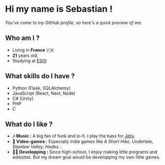 <h1>Hi my name is Sebastian !</h1>
<p><em>You've come to my GitHub profile, so here's a quick preview of me:</em></p>


<h2>Who am I ?</h2>
<ul>
  <li>Living in <strong>France</strong> 🇫🇷</li>
  <li><strong>21</strong> years old.</li>
  <li>Studying at <a href="https://www.esgi.fr/" target="_blank">ESGI</a></li>
</ul>


<h2>What skills do I have ?</h2>
<ul>
  <li>Python (Flask, SQLAlchemy)</li>
  <li>JavaScript (React, Next, Node)</li>  
  <li>C# (Unity)</li>
  <li>PHP</li>
  <li>C</li>
</ul>
  

<h2>What do I like ?</h2>
<ul>
  <li><strong>🎶 Music :</strong> A big fan of funk and lo-fi. I play the bass for <a href="https://www.instagram.com/jelly.musique/" target="_blank">Jelly</a>.</li>
  <li><strong>👾 Video-games :</strong> Especially indie games like <em>A Short Hike, Undertale, Stardew Valley, Hades...</em></li>
  <li><strong>👨‍💻 Developping :</strong> Since high-school, I enjoy making little programs and websites. But my dream goal would be developping my own little games.</li>
</ul>
